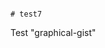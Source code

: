                                                                                                                                                                                                                                                                                     # test7
Test "graphical-gist"